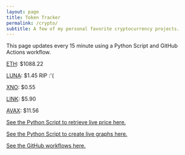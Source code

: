 ```yaml
---
layout: page
title: Token Tracker
permalink: /crypto/
subtitle: A few of my personal favorite cryptocurrency projects.
---
```


 This page updates every 15 minute using a Python Script and GitHub Actions workflow.


<!--BEGINCRYPTOINPUT-->
[ETH](https://smfxfc.github.io/crypto/eth.html): $1088.22

[LUNA](https://smfxfc.github.io/crypto/luna.html): $1.45 RIP :'(

[XNO](https://smfxfc.github.io/crypto/xno.html): $0.55

[LINK](https://smfxfc.github.io/crypto/link.html): $5.90

[AVAX](https://smfxfc.github.io/crypto/avax.html): $11.56

<!--ENDCRYPTOINPUT-->
 
 
[See the Python Script to retrieve live price here.](https://github.com/smfxfc/smfxfc.github.io/blob/master/src/get_cryptos.py)

[See the Python Script to create live graphs here.](https://github.com/smfxfc/smfxfc.github.io/blob/master/src/graph_crypto.py)

[See the GitHub workflows here.](https://github.com/smfxfc/smfxfc.github.io/blob/master/.github/workflows/)
